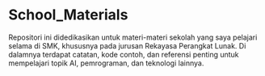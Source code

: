 # School_Materials
Repositori ini didedikasikan untuk materi-materi sekolah yang saya pelajari selama di SMK, khususnya pada jurusan Rekayasa Perangkat Lunak. Di dalamnya terdapat catatan, kode contoh, dan referensi penting untuk mempelajari topik AI, pemrograman, dan teknologi lainnya.
